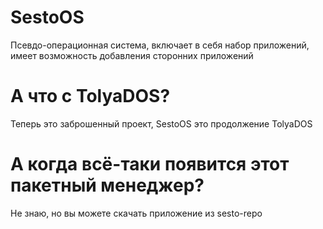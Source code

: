 # SestoOS
Псевдо-операционная система, включает в себя набор приложений, имеет возможность добавления сторонних приложений
# А что с TolyaDOS?
Теперь это заброшенный проект, SestoOS это продолжение TolyaDOS
# А когда всё-таки появится этот пакетный менеджер?
Не знаю, но вы можете скачать приложение из sesto-repo